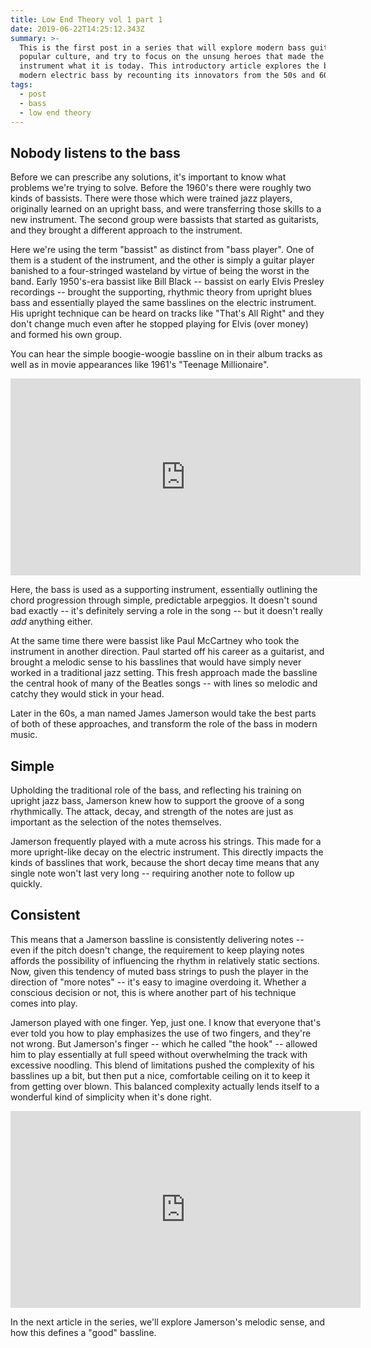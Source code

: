 ```yaml
---
title: Low End Theory vol 1 part 1
date: 2019-06-22T14:25:12.343Z
summary: >-
  This is the first post in a series that will explore modern bass guitar in
  popular culture, and try to focus on the unsung heroes that made the
  instrument what it is today. This introductory article explores the basis of
  modern electric bass by recounting its innovators from the 50s and 60s.
tags:
  - post
  - bass
  - low end theory
---
```

## Nobody listens to the bass
Before we can prescribe any solutions, it's important to know what problems we're trying to solve. Before the 1960's there were roughly two kinds of bassists. There were those which were trained jazz players, originally learned on an upright bass, and were transferring those skills to a new instrument. The second group were bassists that started as guitarists, and they brought a different approach to the instrument.

Here we're using the term "bassist" as distinct from "bass player". One of them is a student of the instrument, and the other is simply a guitar player banished to a four-stringed wasteland by virtue of being the worst in the band.
Early 1950's-era bassist like Bill Black -- bassist on early Elvis Presley recordings -- brought the supporting, rhythmic theory from upright blues bass and essentially played the same basslines on the electric instrument. His upright technique can be heard on tracks like "That's All Right" and they don't change much even after he stopped playing for Elvis (over money) and formed his own group.

You can hear the simple boogie-woogie bassline on in their album tracks as well as in movie appearances like 1961's "Teenage Millionaire".

<iframe width="560" height="315" src="https://www.youtube.com/embed/Lm_xBHCtubM" frameborder="0" allow="accelerometer; autoplay; encrypted-media; gyroscope; picture-in-picture" allowfullscreen></iframe>

Here, the bass is used as a supporting instrument, essentially outlining the chord progression through simple, predictable arpeggios. It doesn't sound bad exactly -- it's definitely serving a role in the song -- but it doesn't really *add* anything either.

At the same time there were bassist like Paul McCartney who took the instrument in another direction. Paul started off his career as a guitarist, and brought a melodic sense to his basslines that would have simply never worked in a traditional jazz setting. This fresh approach made the bassline the central hook of many of the Beatles songs -- with lines so melodic and catchy they would stick in your head.

Later in the 60s, a man named James Jamerson would take the best parts of both of these approaches, and transform the role of the bass in modern music.

## Simple
Upholding the traditional role of the bass, and reflecting his training on upright jazz bass, Jamerson knew how to support the groove of a song rhythmically. The attack, decay, and strength of the notes are just as important as the selection of the notes themselves.

Jamerson frequently played with a mute across his strings. This made for a more upright-like decay on the electric instrument. This directly impacts the kinds of basslines that work, because the short decay time means that any single note won't last very long -- requiring another note to follow up quickly.

## Consistent

This means that a Jamerson bassline is consistently delivering notes -- even if the pitch doesn't change, the requirement to keep playing notes affords the possibility of influencing the rhythm in relatively static sections.
Now, given this tendency of muted bass strings to push the player in the direction of "more notes" -- it's easy to imagine overdoing it. Whether a conscious decision or not, this is where another part of his technique comes into play.

Jamerson played with one finger. Yep, just one. I know that everyone that's ever told you how to play emphasizes the use of two fingers, and they're not wrong. But Jamerson's finger -- which he called "the hook" -- allowed him to play essentially at full speed without overwhelming the track with excessive noodling.
This blend of limitations pushed the complexity of his basslines up a bit, but then put a nice, comfortable ceiling on it to keep it from getting over blown. This balanced complexity actually lends itself to a wonderful kind of simplicity when it's done right.

<iframe width="560" height="315" src="https://www.youtube.com/embed/kAT3aVj-A_E" frameborder="0" allow="accelerometer; autoplay; encrypted-media; gyroscope; picture-in-picture" allowfullscreen></iframe>

In the next article in the series, we'll explore Jamerson's melodic sense, and how this defines a "good" bassline.
